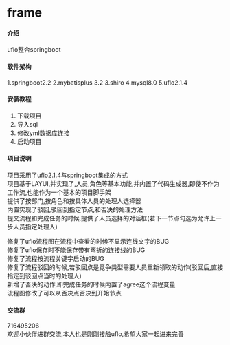 # frame

#### 介绍
uflo整合springboot

#### 软件架构
1.springboot2.2
2.mybatisplus 3.2
3.shiro
4.mysql8.0
5.uflo2.1.4


#### 安装教程

1.  下载项目
2.  导入sql
3.  修改yml数据库连接
4.  启动项目

#### 项目说明

项目采用了uflo2.1.4与springboot集成的方式  
项目基于LAYUI,并实现了,人员,角色等基本功能,并内置了代码生成器,即使不作为工作流,也能作为一个基本的项目脚手架  
提供了按部门,按角色和按具体人员的处理人选择器  
内置实现了驳回,驳回到指定节点,和否决的处理方法  
提交流程和完成任务的时候,提供了人员选择的对话框(若下一节点勾选为允许上一步人员指定处理人)  

修复了uflo流程图在流程中查看的时候不显示连线文字的BUG  
修复了uflo保存时不能保存带有弯折的连接线的BUG  
修复了流程按流程关键字启动的BUG  
修复了流程驳回的时候,若驳回点是竞争类型需要人员重新领取的动作(驳回后,直接指定到驳回点当时的处理人)  
新增了否决的动作,即完成任务的时候内置了agree这个流程变量  
流程图修改了可以从否决点否决到开始节点  




#### 交流群
716495206  
欢迎小伙伴进群交流,本人也是刚刚接触uflo,希望大家一起进来完善
